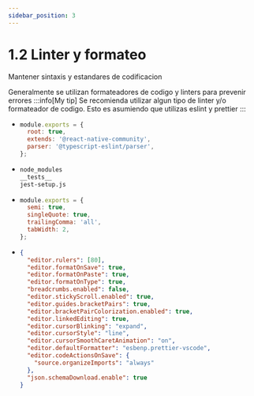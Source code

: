 ```yaml
---
sidebar_position: 3
---
```

# 1.2 Linter y formateo
Mantener sintaxis y estandares de codificacion

Generalmente se utilizan formateadores de codigo y linters para prevenir errores
:::info[My tip]
Se recomienda utilizar algun tipo de linter y/o formateador de codigo. Esto es asumiendo que utilizas eslint y prettier
:::
- ```js title=".eslintrc.js"
  module.exports = {
    root: true,
    extends: '@react-native-community',
    parser: '@typescript-eslint/parser',
  };
  ```
- ```bash title=".eslintignore"
  node_modules
  __tests__
  jest-setup.js
  ```
- ```js title=".prettierrc.js"
  module.exports = {
    semi: true,
    singleQuote: true,
    trailingComma: 'all',
    tabWidth: 2,
  };
  ```
- ```json title="settings.json"
  {
    "editor.rulers": [80],
    "editor.formatOnSave": true,
    "editor.formatOnPaste": true,
    "editor.formatOnType": true,
    "breadcrumbs.enabled": false,
    "editor.stickyScroll.enabled": true,
    "editor.guides.bracketPairs": true,
    "editor.bracketPairColorization.enabled": true,
    "editor.linkedEditing": true,
    "editor.cursorBlinking": "expand",
    "editor.cursorStyle": "line",
    "editor.cursorSmoothCaretAnimation": "on",
    "editor.defaultFormatter": "esbenp.prettier-vscode",
    "editor.codeActionsOnSave": {
      "source.organizeImports": "always"
    },
    "json.schemaDownload.enable": true
  }
  ```
